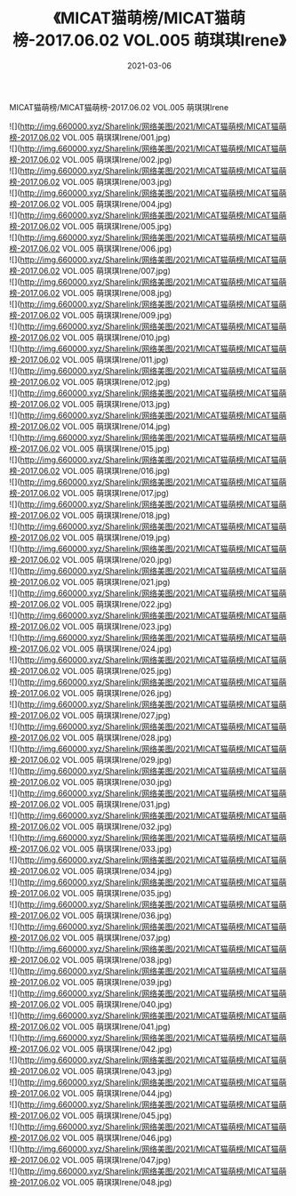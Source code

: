 ﻿---
layout: post
title:  《MICAT猫萌榜/MICAT猫萌榜-2017.06.02 VOL.005 萌琪琪Irene》
date:   2021-03-06
img: http://img.660000.xyz/Sharelink/网络美图/2021/MICAT猫萌榜/MICAT猫萌榜-2017.06.02 VOL.005 萌琪琪Irene/000.jpg
categories: [美女, 清纯, 唯美]
---

MICAT猫萌榜/MICAT猫萌榜-2017.06.02 VOL.005 萌琪琪Irene

 ![](http://img.660000.xyz/Sharelink/网络美图/2021/MICAT猫萌榜/MICAT猫萌榜-2017.06.02 VOL.005 萌琪琪Irene/001.jpg) <br>![](http://img.660000.xyz/Sharelink/网络美图/2021/MICAT猫萌榜/MICAT猫萌榜-2017.06.02 VOL.005 萌琪琪Irene/002.jpg) <br>![](http://img.660000.xyz/Sharelink/网络美图/2021/MICAT猫萌榜/MICAT猫萌榜-2017.06.02 VOL.005 萌琪琪Irene/003.jpg) <br>![](http://img.660000.xyz/Sharelink/网络美图/2021/MICAT猫萌榜/MICAT猫萌榜-2017.06.02 VOL.005 萌琪琪Irene/004.jpg) <br>![](http://img.660000.xyz/Sharelink/网络美图/2021/MICAT猫萌榜/MICAT猫萌榜-2017.06.02 VOL.005 萌琪琪Irene/005.jpg) <br>![](http://img.660000.xyz/Sharelink/网络美图/2021/MICAT猫萌榜/MICAT猫萌榜-2017.06.02 VOL.005 萌琪琪Irene/006.jpg) <br>![](http://img.660000.xyz/Sharelink/网络美图/2021/MICAT猫萌榜/MICAT猫萌榜-2017.06.02 VOL.005 萌琪琪Irene/007.jpg) <br>![](http://img.660000.xyz/Sharelink/网络美图/2021/MICAT猫萌榜/MICAT猫萌榜-2017.06.02 VOL.005 萌琪琪Irene/008.jpg) <br>![](http://img.660000.xyz/Sharelink/网络美图/2021/MICAT猫萌榜/MICAT猫萌榜-2017.06.02 VOL.005 萌琪琪Irene/009.jpg) <br>![](http://img.660000.xyz/Sharelink/网络美图/2021/MICAT猫萌榜/MICAT猫萌榜-2017.06.02 VOL.005 萌琪琪Irene/010.jpg) <br>![](http://img.660000.xyz/Sharelink/网络美图/2021/MICAT猫萌榜/MICAT猫萌榜-2017.06.02 VOL.005 萌琪琪Irene/011.jpg) <br>![](http://img.660000.xyz/Sharelink/网络美图/2021/MICAT猫萌榜/MICAT猫萌榜-2017.06.02 VOL.005 萌琪琪Irene/012.jpg) <br>![](http://img.660000.xyz/Sharelink/网络美图/2021/MICAT猫萌榜/MICAT猫萌榜-2017.06.02 VOL.005 萌琪琪Irene/013.jpg) <br>![](http://img.660000.xyz/Sharelink/网络美图/2021/MICAT猫萌榜/MICAT猫萌榜-2017.06.02 VOL.005 萌琪琪Irene/014.jpg) <br>![](http://img.660000.xyz/Sharelink/网络美图/2021/MICAT猫萌榜/MICAT猫萌榜-2017.06.02 VOL.005 萌琪琪Irene/015.jpg) <br>![](http://img.660000.xyz/Sharelink/网络美图/2021/MICAT猫萌榜/MICAT猫萌榜-2017.06.02 VOL.005 萌琪琪Irene/016.jpg) <br>![](http://img.660000.xyz/Sharelink/网络美图/2021/MICAT猫萌榜/MICAT猫萌榜-2017.06.02 VOL.005 萌琪琪Irene/017.jpg) <br>![](http://img.660000.xyz/Sharelink/网络美图/2021/MICAT猫萌榜/MICAT猫萌榜-2017.06.02 VOL.005 萌琪琪Irene/018.jpg) <br>![](http://img.660000.xyz/Sharelink/网络美图/2021/MICAT猫萌榜/MICAT猫萌榜-2017.06.02 VOL.005 萌琪琪Irene/019.jpg) <br>![](http://img.660000.xyz/Sharelink/网络美图/2021/MICAT猫萌榜/MICAT猫萌榜-2017.06.02 VOL.005 萌琪琪Irene/020.jpg) <br>![](http://img.660000.xyz/Sharelink/网络美图/2021/MICAT猫萌榜/MICAT猫萌榜-2017.06.02 VOL.005 萌琪琪Irene/021.jpg) <br>![](http://img.660000.xyz/Sharelink/网络美图/2021/MICAT猫萌榜/MICAT猫萌榜-2017.06.02 VOL.005 萌琪琪Irene/022.jpg) <br>![](http://img.660000.xyz/Sharelink/网络美图/2021/MICAT猫萌榜/MICAT猫萌榜-2017.06.02 VOL.005 萌琪琪Irene/023.jpg) <br>![](http://img.660000.xyz/Sharelink/网络美图/2021/MICAT猫萌榜/MICAT猫萌榜-2017.06.02 VOL.005 萌琪琪Irene/024.jpg) <br>![](http://img.660000.xyz/Sharelink/网络美图/2021/MICAT猫萌榜/MICAT猫萌榜-2017.06.02 VOL.005 萌琪琪Irene/025.jpg) <br>![](http://img.660000.xyz/Sharelink/网络美图/2021/MICAT猫萌榜/MICAT猫萌榜-2017.06.02 VOL.005 萌琪琪Irene/026.jpg) <br>![](http://img.660000.xyz/Sharelink/网络美图/2021/MICAT猫萌榜/MICAT猫萌榜-2017.06.02 VOL.005 萌琪琪Irene/027.jpg) <br>![](http://img.660000.xyz/Sharelink/网络美图/2021/MICAT猫萌榜/MICAT猫萌榜-2017.06.02 VOL.005 萌琪琪Irene/028.jpg) <br>![](http://img.660000.xyz/Sharelink/网络美图/2021/MICAT猫萌榜/MICAT猫萌榜-2017.06.02 VOL.005 萌琪琪Irene/029.jpg) <br>![](http://img.660000.xyz/Sharelink/网络美图/2021/MICAT猫萌榜/MICAT猫萌榜-2017.06.02 VOL.005 萌琪琪Irene/030.jpg) <br>![](http://img.660000.xyz/Sharelink/网络美图/2021/MICAT猫萌榜/MICAT猫萌榜-2017.06.02 VOL.005 萌琪琪Irene/031.jpg) <br>![](http://img.660000.xyz/Sharelink/网络美图/2021/MICAT猫萌榜/MICAT猫萌榜-2017.06.02 VOL.005 萌琪琪Irene/032.jpg) <br>![](http://img.660000.xyz/Sharelink/网络美图/2021/MICAT猫萌榜/MICAT猫萌榜-2017.06.02 VOL.005 萌琪琪Irene/033.jpg) <br>![](http://img.660000.xyz/Sharelink/网络美图/2021/MICAT猫萌榜/MICAT猫萌榜-2017.06.02 VOL.005 萌琪琪Irene/034.jpg) <br>![](http://img.660000.xyz/Sharelink/网络美图/2021/MICAT猫萌榜/MICAT猫萌榜-2017.06.02 VOL.005 萌琪琪Irene/035.jpg) <br>![](http://img.660000.xyz/Sharelink/网络美图/2021/MICAT猫萌榜/MICAT猫萌榜-2017.06.02 VOL.005 萌琪琪Irene/036.jpg) <br>![](http://img.660000.xyz/Sharelink/网络美图/2021/MICAT猫萌榜/MICAT猫萌榜-2017.06.02 VOL.005 萌琪琪Irene/037.jpg) <br>![](http://img.660000.xyz/Sharelink/网络美图/2021/MICAT猫萌榜/MICAT猫萌榜-2017.06.02 VOL.005 萌琪琪Irene/038.jpg) <br>![](http://img.660000.xyz/Sharelink/网络美图/2021/MICAT猫萌榜/MICAT猫萌榜-2017.06.02 VOL.005 萌琪琪Irene/039.jpg) <br>![](http://img.660000.xyz/Sharelink/网络美图/2021/MICAT猫萌榜/MICAT猫萌榜-2017.06.02 VOL.005 萌琪琪Irene/040.jpg) <br>![](http://img.660000.xyz/Sharelink/网络美图/2021/MICAT猫萌榜/MICAT猫萌榜-2017.06.02 VOL.005 萌琪琪Irene/041.jpg) <br>![](http://img.660000.xyz/Sharelink/网络美图/2021/MICAT猫萌榜/MICAT猫萌榜-2017.06.02 VOL.005 萌琪琪Irene/042.jpg) <br>![](http://img.660000.xyz/Sharelink/网络美图/2021/MICAT猫萌榜/MICAT猫萌榜-2017.06.02 VOL.005 萌琪琪Irene/043.jpg) <br>![](http://img.660000.xyz/Sharelink/网络美图/2021/MICAT猫萌榜/MICAT猫萌榜-2017.06.02 VOL.005 萌琪琪Irene/044.jpg) <br>![](http://img.660000.xyz/Sharelink/网络美图/2021/MICAT猫萌榜/MICAT猫萌榜-2017.06.02 VOL.005 萌琪琪Irene/045.jpg) <br>![](http://img.660000.xyz/Sharelink/网络美图/2021/MICAT猫萌榜/MICAT猫萌榜-2017.06.02 VOL.005 萌琪琪Irene/046.jpg) <br>![](http://img.660000.xyz/Sharelink/网络美图/2021/MICAT猫萌榜/MICAT猫萌榜-2017.06.02 VOL.005 萌琪琪Irene/047.jpg) <br>![](http://img.660000.xyz/Sharelink/网络美图/2021/MICAT猫萌榜/MICAT猫萌榜-2017.06.02 VOL.005 萌琪琪Irene/048.jpg) <br>